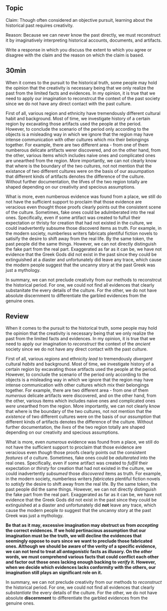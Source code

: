 ## Topic

Claim: Though often considered an objective pursuit, learning about the historical past requires creativity.

Reason: Because we can never know the past directly, we must reconstruct it by imaginatively interpreting historical accounts, documents, and artifacts.

Write a response in which you discuss the extent to which you agree or disagree with the claim and the reason on which the claim is based.

## 30min

When it comes to the pursuit to the historical truth, some people may hold the opinion that the creativity is necessary being that we only realize the past from the limited facts and evidences. In my opinion, it is true that we need to apply our imagination to reconstrcut the context of the past society since we do not have any direct contact with the past culture.

First of all, various region and ethnicity have tremendously different cultural habit and background. Most of time, we investigate history of a certain region by excavating those artifacts used the people at the period. However, to conclude the scenario of the period only according to the objects is a misleading way in which we ignore that the region may have intense communication with other cultures which mix their belongings together. For example, there are two different area - from one of them numberous delicate artifacts werer discovered, and on the other hand, from the other, various items which includes naive ones and complicated ones are unearthed from the region. More importantly, we can not clearly know that where is the boundary of the two cultures, not not mention that the existance of two different cultures were on the basis of our asuumpation that different kinds of artifacts denotes the difference of the culture. Without further documentation, the lifves of the two region totally are shaped depending on our creativity and specious assumptions.

What is more, even numberous evidence was found from a place, we still do not have the sufficient support to proclaim that those evidence are veracious even thought those proofs clearly points out the consistent scene of the culture. Sometimes, fake ones could be adulmberated into the real ones. Specifically, even if some artifact was created to fulfuil their expectation or thristy for creation that had not existed in the culture, we could inadvertently subsume those discoverd items as truth. For example, in the modern society, numberless writers fabricats plentiful fiction novels to satisify the desire to shift away from the real life. By the same token, the past people did the same things. However, we can not directly distinguish the fake part from the real part. Exaggerated as far as it can be, we have not evidence that the Greek Gods did not exist in the past since they could be extinguished at a diaster and unfortunately did leave any trace, which cause the modern people suggest that the uncanny story at the past Greek was just a mythology.

In summary, we can not preclude creativity from our methods to reconstrcut the historical period. For one, we could not find all evidences that clearly substanitate the every details of the culture. For the other, we do not have absolute discernment to differentiate the garbled evidences from the genuine ones.

## Review
When it comes to the pursuit to the historical truth, some people may hold the opinion that the creativity is necessary being that we only realize the past from the limited facts and evidences. In my opinion, it is true that we need to apply our imagination to *reconstruct* the context of the *ancient* society since we do not have any direct contact with the past culture.

First of all, various *regions* and ethnicity *lead to* tremendously *divergent* cultural *habits* and background. Most of time, we investigate history of a certain region by excavating those artifacts used the people at the period. However, to conclude the scenario of the period only according to the objects is a misleading way in which we ignore that the region may have intense communication with other cultures which mix their belongings together. For example, there are two different area - from one of them *numerous* delicate artifacts were discovered, and on the other hand, from the other, various items which includes naive ones and complicated ones *were* unearthed from the region. More importantly, we can not clearly know that where is the boundary of the two cultures, not not mention that the *existence* of two different cultures were on the basis of our *assumption* that different kinds of artifacts denotes the difference of the culture. Without further documentation, the *lives* of the two region totally are shaped depending on our creativity and specious assumptions.

What is more, even *numerous* evidence was found from a place, we still do not have the sufficient support to proclaim that those evidence are veracious even *though* those proofs clearly points out the consistent *features* of *a* culture. Sometimes, fake ones could be *adulterated* into the real ones. Specifically, even if some artifact was created to *fulfill* their expectation or *thirsty* for creation that had not existed in the culture, we could inadvertently *subsumed* those *discovered* items as truth. For example, in the modern society, numberless writers *fabricates* plentiful fiction novels to *satisfy* the desire to shift away from the real life. By the same token, the past people did the same things. However, we can not directly distinguish the fake part from the real part. Exaggerated as far as it can be, we have not evidence that the Greek Gods did not exist in the past since they could be extinguished at a diaster and unfortunately did **not** leave any trace, which cause the modern people *to* suggest that the uncanny story at the past Greek was just a mythology.

**Be that as it may, excessive imagination may obstruct us from *accepting* the correct evidences. If we hold pertinacious assumption that our imagination must be the truth, we will decline the evidences that seemingly oppose to ours since we want to preclude those fabricated ones. Although we should be aware of the verity of a specific evidence, we can not tend to treat all *antagonistic* facts as illusory. On the *other* words, we must comprehend various facts that could conflict each other and factor out those ones lacking enough backing to *verify* it. However, when we decide which evidences lacks conformity with the others, our imagination still plays an significant role on it.**

In summary, we can not preclude creativity from our methods to *reconstruct* the historical period. For one, we could not find all evidences that clearly *substantiate* the every details of the culture. For the other, we do not have absolute **discernment** to differentiate the garbled evidences from the genuine ones.